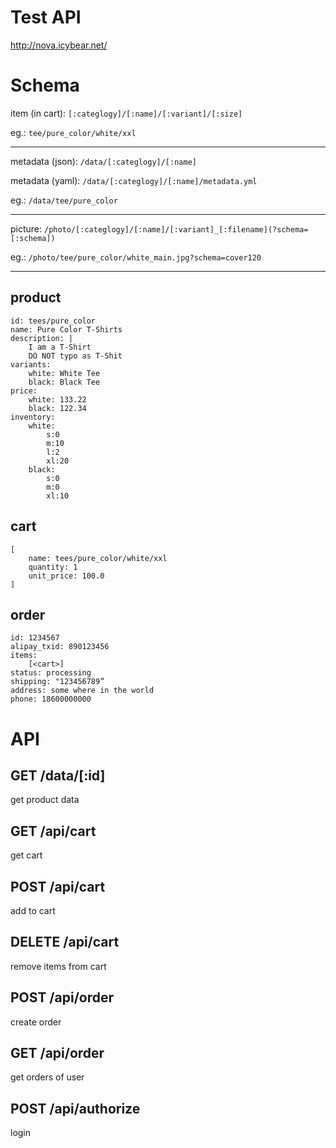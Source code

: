 Test API
===

http://nova.icybear.net/


Schema
===

item (in cart): `[:categlogy]/[:name]/[:variant]/[:size]`

eg.: `tee/pure_color/white/xxl`

---------

metadata (json): `/data/[:categlogy]/[:name]`

metadata (yaml): `/data/[:categlogy]/[:name]/metadata.yml`

eg.: `/data/tee/pure_color` 

---------

picture: `/photo/[:categlogy]/[:name]/[:variant]_[:filename](?schema=[:schema])`

eg.: `/photo/tee/pure_color/white_main.jpg?schema=cover120`

---------

product
---
```
id: tees/pure_color
name: Pure Color T-Shirts
description: |
	I am a T-Shirt
	DO NOT typo as T-Shit
variants:
	white: White Tee
	black: Black Tee
price:
	white: 133.22
	black: 122.34
inventory:
	white: 
		s:0
		m:10
		l:2
		xl:20
	black:
		s:0
		m:0
		xl:10
```

cart
---
```
[
	name: tees/pure_color/white/xxl
	quantity: 1
	unit_price: 100.0
]
```


order
---
```
id: 1234567
alipay_txid: 890123456
items: 
	[<cart>]
status: processing
shipping: "123456789”
address: some where in the world
phone: 18600000000
```

API
===


GET /data/[:id]
---
get product data


GET /api/cart
---
get cart


POST /api/cart
---
add to cart


DELETE /api/cart
---
remove items from cart


POST /api/order
---
create order


GET /api/order
---
get orders of user


POST /api/authorize
---
login

